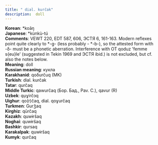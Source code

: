 ```yaml
---
title: " dial. kurčak"
description:  doll
---
```


<strong>Korean</strong>:  *koāŋ<br>
<strong>Japanese</strong>:  *kùnkù-tú<br>
<strong>Comments</strong>:  VEWT 220, EDT 587, 606, ЭСТЯ 6, 161-163. Modern reflexes point quite clearly to *-g- (less probably - *-b-), so the attested form with -δ- must be a phonetic aberration. Interference with OT qoduz 'femme s{eu}le' (suggested in Tekin 1969 and ЭСТЯ ibid.) is not excluded, but cf. also the notes below.<br>
<strong>Meaning</strong>:  doll<br>
<strong>Russian meaning</strong>:  кукла<br>
<strong>Karakhanid</strong>:  qoδurčuq (MK)<br>
<strong>Turkish</strong>:  dial. kurčak<br>
<strong>Tatar</strong>:  qurčaq<br>
<strong>Middle Turkic</strong>:  qawurčaq (Бор. Бад., Pav. C.), qavur (R)<br>
<strong>Uzbek</strong>:  qụɣirčɔq<br>
<strong>Uighur</strong>:  qo(r)čaq, dial. qoɣurčaq<br>
<strong>Turkmen</strong>:  Gurǯaq<br>
<strong>Kirghiz</strong>:  qūrčaq<br>
<strong>Kazakh</strong>:  quwɨršaq<br>
<strong>Noghai</strong>:  quwɨršaq<br>
<strong>Bashkir</strong>:  qursaq<br>
<strong>Karakalpak</strong>:  quwɨršaq<br>
<strong>Kumyk</strong>:  qurčaq<br>


